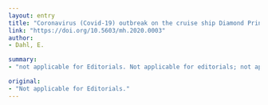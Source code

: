 ```yaml
---
layout: entry
title: "Coronavirus (Covid-19) outbreak on the cruise ship Diamond Princess"
link: "https://doi.org/10.5603/mh.2020.0003"
author:
- Dahl, E.

summary:
- "not applicable for Editorials. Not applicable for editorials; not applicable. Editorial: Not applicable if Editorial. 'Editorials are not applicable to Editorialorials.. Editor's editor is not a contributor to the editor's work. It is not applicable in Editorial's 'editorials' 'Not applicable for editingorials, not for editings'. Not a stitorial editor."

original:
- "Not applicable for Editorials."
---
```


